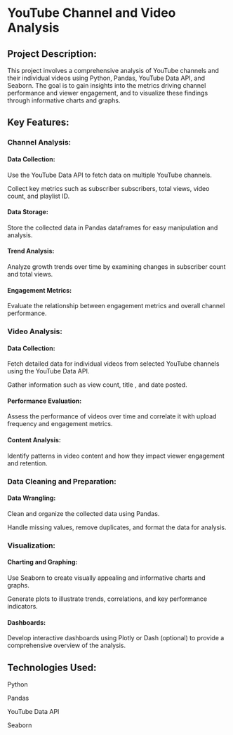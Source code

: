  # YouTube Channel and Video Analysis
## Project Description:
This project involves a comprehensive analysis of YouTube channels and their individual videos using Python, Pandas, YouTube Data API, and Seaborn. The goal is to gain insights into the metrics driving channel performance and viewer engagement, and to visualize these findings through informative charts and graphs.

## Key Features:
### Channel Analysis:

#### Data Collection:

Use the YouTube Data API to fetch data on multiple YouTube channels.

Collect key metrics such as subscriber subscribers, total views, video count, and playlist ID.

#### Data Storage:

Store the collected data in Pandas dataframes for easy manipulation and analysis.

#### Trend Analysis:

Analyze growth trends over time by examining changes in subscriber count and total views.

#### Engagement Metrics:

Evaluate the relationship between engagement metrics and overall channel performance.

### Video Analysis:

#### Data Collection:

Fetch detailed data for individual videos from selected YouTube channels using the YouTube Data API.

Gather information such as view count, title , and date posted.

#### Performance Evaluation:

Assess the performance of videos over time and correlate it with upload frequency and engagement metrics.

#### Content Analysis:

Identify patterns in video content and how they impact viewer engagement and retention.

### Data Cleaning and Preparation:

#### Data Wrangling:

Clean and organize the collected data using Pandas.

Handle missing values, remove duplicates, and format the data for analysis.

### Visualization:

#### Charting and Graphing:

Use Seaborn to create visually appealing and informative charts and graphs.

Generate plots to illustrate trends, correlations, and key performance indicators.

#### Dashboards:

Develop interactive dashboards using Plotly or Dash (optional) to provide a comprehensive overview of the analysis.



## Technologies Used:
Python

Pandas

YouTube Data API

Seaborn
